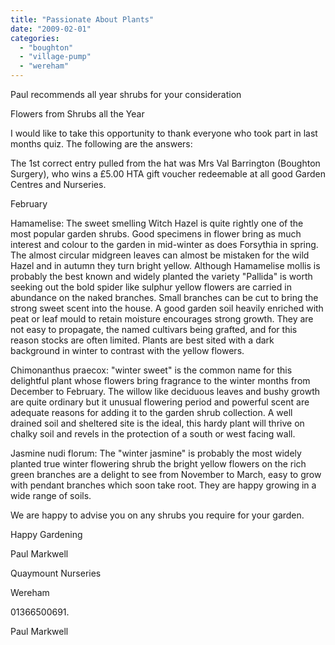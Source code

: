 ```yaml
---
title: "Passionate About Plants"
date: "2009-02-01"
categories: 
  - "boughton"
  - "village-pump"
  - "wereham"
---
```


Paul recommends all year shrubs for your consideration

Flowers from Shrubs all the Year

I would like to take this opportunity to thank everyone who took part in last months quiz. The following are the answers:

The 1st correct entry pulled from the hat was Mrs Val Barrington (Boughton Surgery), who wins a £5.00 HTA gift voucher redeemable at all good Garden Centres and Nurseries.

February

Hamamelise: The sweet smelling Witch Hazel is quite rightly one of the most popular garden shrubs. Good specimens in flower bring as much interest and colour to the garden in mid-winter as does Forsythia in spring. The almost circular midgreen leaves can almost be mistaken for the wild Hazel and in autumn they turn bright yellow. Although Hamamelise mollis is probably the best known and widely planted the variety "Pallida" is worth seeking out the bold spider like sulphur yellow flowers are carried in abundance on the naked branches. Small branches can be cut to bring the strong sweet scent into the house. A good garden soil heavily enriched with peat or leaf mould to retain moisture encourages strong growth. They are not easy to propagate, the named cultivars being grafted, and for this reason stocks are often limited. Plants are best sited with a dark background in winter to contrast with the yellow flowers.

Chimonanthus praecox: "winter sweet" is the common name for this delightful plant whose flowers bring fragrance to the winter months from December to February. The willow like deciduous leaves and bushy growth are quite ordinary but it unusual flowering period and powerful scent are adequate reasons for adding it to the garden shrub collection. A well drained soil and sheltered site is the ideal, this hardy plant will thrive on chalky soil and revels in the protection of a south or west facing wall.

Jasmine nudi florum: The "winter jasmine" is probably the most widely planted true winter flowering shrub the bright yellow flowers on the rich green branches are a delight to see from November to March, easy to grow with pendant branches which soon take root. They are happy growing in a wide range of soils.

We are happy to advise you on any shrubs you require for your garden.

Happy Gardening

Paul Markwell

Quaymount Nurseries

Wereham

01366500691.

Paul Markwell

